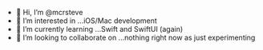 - 👋 Hi, I’m @mcrsteve
- 👀 I’m interested in ...iOS/Mac development
- 🌱 I’m currently learning ...Swift and SwiftUI (again)
- 💞️ I’m looking to collaborate on ...nothing right now as just experimenting


<!---
mcrsteve/mcrsteve is a ✨ special ✨ repository because its `README.md` (this file) appears on your GitHub profile.
You can click the Preview link to take a look at your changes.
--->
